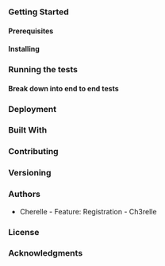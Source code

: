 
### Getting Started


#### Prerequisites

#### Installing

### Running the tests

#### Break down into end to end tests

### Deployment

### Built With

### Contributing

### Versioning

### Authors
* Cherelle - Feature: Registration - Ch3relle

### License

### Acknowledgments
